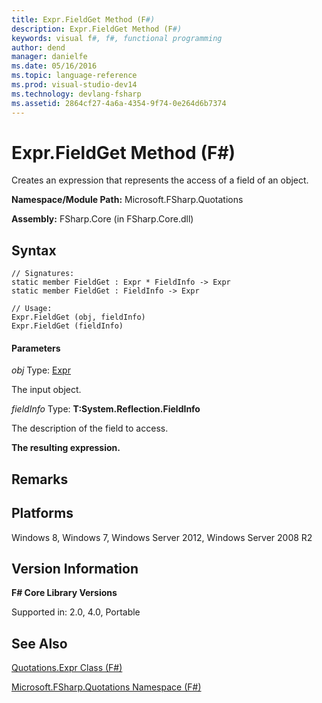 ```yaml
---
title: Expr.FieldGet Method (F#)
description: Expr.FieldGet Method (F#)
keywords: visual f#, f#, functional programming
author: dend
manager: danielfe
ms.date: 05/16/2016
ms.topic: language-reference
ms.prod: visual-studio-dev14
ms.technology: devlang-fsharp
ms.assetid: 2864cf27-4a6a-4354-9f74-0e264d6b7374 
---
```


# Expr.FieldGet Method (F#)

Creates an expression that represents the access of a field of an object.

**Namespace/Module Path:** Microsoft.FSharp.Quotations

**Assembly:** FSharp.Core (in FSharp.Core.dll)


## Syntax

```
// Signatures:
static member FieldGet : Expr * FieldInfo -> Expr
static member FieldGet : FieldInfo -> Expr

// Usage:
Expr.FieldGet (obj, fieldInfo)
Expr.FieldGet (fieldInfo)
```

#### Parameters
*obj*
Type: [Expr](https://msdn.microsoft.com/library/ed6a2caf-69d4-45c2-ab97-e9b3be9bce65)


The input object.


*fieldInfo*
Type: **T:System.Reflection.FieldInfo**


The description of the field to access.



**The resulting expression.**
## Remarks

## Platforms
Windows 8, Windows 7, Windows Server 2012, Windows Server 2008 R2


## Version Information
**F# Core Library Versions**

Supported in: 2.0, 4.0, Portable




## See Also
[Quotations.Expr Class &#40;F&#35;&#41;](Quotations.Expr-Class-%5BFSharp%5D.md)

[Microsoft.FSharp.Quotations Namespace &#40;F&#35;&#41;](Microsoft.FSharp.Quotations-Namespace-%5BFSharp%5D.md)

